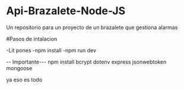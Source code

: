 # Api-Brazalete-Node-JS
Un repositorio para un proyecto de un brazalete que gestiona alarmas


#Pasos de intalacion

-Lit pones
-npm install
-npm run dev

-- Importante---
npm install bcrypt dotenv express jsonwebtoken mongoose

ya eso es todo
